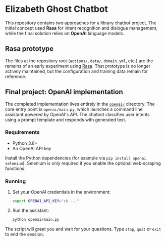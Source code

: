 # Elizabeth Ghost Chatbot

This repository contains two approaches for a library chatbot project. The initial concept used **Rasa** for intent recognition and dialogue management, while the final solution relies on **OpenAI** language models.

## Rasa prototype

The files at the repository root (`actions/`, `data/`, `domain.yml`, etc.) are the remains of an early experiment using [Rasa](https://rasa.com/). That prototype is no longer actively maintained, but the configuration and training data remain for reference.

## Final project: OpenAI implementation

The completed implementation lives entirely in the [`openai/`](openai/) directory. The core entry point is `openai/main.py`, which launches a command line assistant powered by OpenAI's API. The chatbot classifies user intents using a prompt template and responds with generated text.

### Requirements

* Python 3.8+
* An OpenAI API key

Install the Python dependencies (for example via `pip install openai selenium`). Selenium is only required if you enable the optional web‑scraping functions.

### Running

1. Set your OpenAI credentials in the environment:

   ```bash
   export OPENAI_API_KEY="sk-..."
   ```

2. Run the assistant:

   ```bash
   python openai/main.py
   ```

The script will greet you and wait for your questions. Type `stop`, `quit` or `exit` to end the session.
